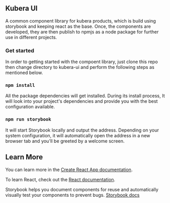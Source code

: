
## Kubera UI

A common component library for kubera products, which is build using storybook and keeping react as the base. Once, the components are developed, they are then publish to npmjs as a node package for further use in different projects.

### Get started

In order to getting started with the compoent library, just clone this repo then change directory to kubera-ui and perform the following steps as mentioned below.
 
### `npm install`

All the package dependencies will get installed. During its install process, It will look into your project's dependencies and provide you with the best configuration available.

### `npm run storybook` 

It will start Storybook locally and output the address. Depending on your system configuration, it will automatically open the address in a new browser tab and you'll be greeted by a welcome screen.

## Learn More

You can learn more in the [Create React App documentation](https://facebook.github.io/create-react-app/docs/getting-started).

To learn React, check out the [React documentation](https://reactjs.org/).

Storybook helps you document components for reuse and automatically visually test your components to prevent bugs. [Storybook docs](https://storybook.js.org/docs/react/get-started/introduction)
